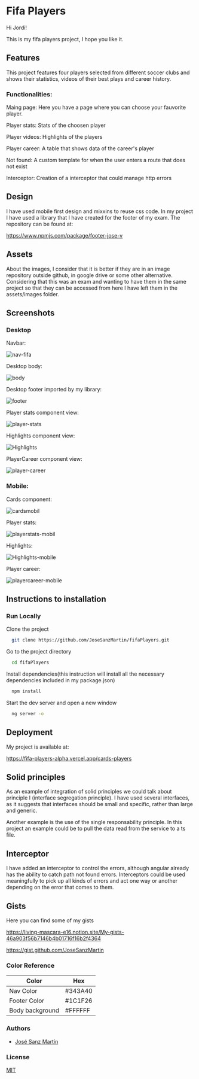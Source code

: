 # Fifa Players

Hi Jordi!

This is my fifa players project, I hope you like it.


## Features

This project features four players selected from different soccer clubs and shows their statistics, videos of their best plays and career history.

### Functionalities:

Maing page: Here you have a page where you can choose your fauvorite player.

Player stats: Stats of the choosen player

Player videos: Highlights of the players

Player career: A table that shows data of the career's player

Not found: A custom template for when the user enters a route that does not exist

Interceptor: Creation of a interceptor that could manage http errors

## Design

I have used mobile first design and mixxins to reuse css code. 
In my project I have used a library that I have created for the footer of my exam. The repository can be found at:

https://www.npmjs.com/package/footer-jose-v

## Assets

About the images, I consider that it is better if they are in an image repository outside github, in google drive or some other alternative. Considering that this was an exam and wanting to have them in the same project so that they can be accessed from here I have left them in the assets/images folder.


## Screenshots

### Desktop 

Navbar:

![nav-fifa](https://user-images.githubusercontent.com/83543738/229783584-62b6bcc9-e577-4baa-a409-b16a4efdee56.PNG)

Desktop body:

![body](https://user-images.githubusercontent.com/83543738/229783738-013cee26-55dd-4e12-aa15-3d4bf59175b1.PNG)

Desktop footer imported by my library:

![footer](https://user-images.githubusercontent.com/83543738/229783952-78067129-a2c9-44f7-81a5-13061354661d.PNG)


Player stats component view:

![player-stats](https://user-images.githubusercontent.com/83543738/229784755-e800b642-73a5-40d5-b0fe-a4a4791c5cbf.PNG)

Highlights component view:

![Highlights](https://user-images.githubusercontent.com/83543738/229785243-c8a71731-b335-4b28-a71a-65ef939c2fc0.PNG)

PlayerCareer component view:

![player-career](https://user-images.githubusercontent.com/83543738/229785546-4794d294-c8b8-4317-9185-fcca153224a5.PNG)


### Mobile:

Cards component:

![cardsmobil](https://user-images.githubusercontent.com/83543738/229785847-26aef3df-4113-47c7-bf16-bf1adf59f070.PNG)

Player stats:

![playerstats-mobil](https://user-images.githubusercontent.com/83543738/229786050-5c159917-057c-4cfc-a813-05df009b5a18.PNG)

Highlights:

![Highlights-mobile](https://user-images.githubusercontent.com/83543738/229786284-bab4ff7f-86de-4693-85c4-2e84c5992ce4.PNG)

Player career:

![playercareer-mobile](https://user-images.githubusercontent.com/83543738/229786483-e3321633-e2a2-40f7-aca9-ccea3b1bebd6.PNG)

 



## Instructions to installation

### Run Locally

Clone the project

```bash
  git clone https://github.com/JoseSanzMartin/fifaPlayers.git
```

Go to the project directory

```bash
  cd fifaPlayers
```

Install dependencies(this instruction will install all the necessary dependencies included in my package.json)

```bash
  npm install
```

Start the dev server and open a new window

```bash
  ng server -o
```


## Deployment

My project is available at:

https://fifa-players-alpha.vercel.app/cards-players

## Solid principles

As an example of integration of solid principles we could talk about principle I (interface segregation principle). I have used several interfaces, as it suggests that interfaces should be small and specific, rather than large and generic.

Another example is the use of the single responsability principle. In this project an example could be to pull the data read from the service to a ts file. 

## Interceptor

I have added an interceptor to control the errors, although angular already has the ability to catch path not found errors. Interceptors could be used meaningfully to pick up all kinds of errors and act one way or another depending on the error that comes to them.

## Gists

Here you can find some of my gists

https://living-mascara-e16.notion.site/My-gists-46a903f56b7146b4b01716f16b2f4364

https://gist.github.com/JoseSanzMartin

### Color Reference

| Color             | Hex                                                                |
| ----------------- | ------------------------------------------------------------------ |
| Nav Color | #343A40 |
| Footer Color | #1C1F26 |
| Body background | #FFFFFF |


### Authors

- [José Sanz Martín](https://github.com/JoseSanzMartin)


### License

[MIT](https://choosealicense.com/licenses/mit/)
